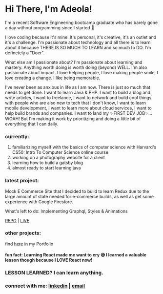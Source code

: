 # Hi There, I'm Adeola!

I'm a recent Software Engineering bootcamp graduate who has barely gone a day without programming since I started 😬


I love coding because it's mine. It's personal, it's creative, it's an outlet and it's a challenge. I'm passionate about technology
and all there is to learn about it because THERE IS SO MUCH TO LEARN and so much to DO. I'm definetely a "Doer".


What else am I passionate about? I'm passionate about learning and mastery. Anything worth doing is worth doing (beyond) WELL. I'm also passionate
about impact. I love helping people, I love making people smile, I love creating a change. I like being memorable.


I've never been as anxious in life as I am now. There is just so much that needs to get done. I want to learn Java & PHP. I want to build a blog and 
write articles, I want to freelance, I want to network and build cool things with people who are also new to tech that I don't know, I want to learn mobile 
development, I want to learn more about cloud services, I want to help build brands and companies. I want to land my ✨FIRST DEV JOB✨... WOAH! 
But I'm making it work by prioritizing and doing a little bit of everything that I can daily.

### currently: 
1. familiarizing myself with the basics of computer science with Harvard's CS50: Intro To Computer Science online course
2. working on a photography website for a client
3. learning how to build a gatsby blog
4. almost ready to start learning java

### latest project: 
Mock E Commerce Site that I decided to build to learn Redux due to the large amount of state needed for e-commerce builds, as well as get some experience with
Google Firestore. 

What's left to do: Implementing Graphql, Styles & Animations

[REPO](https://github.com/adeola-ak/dod-clothing) | [LIVE](https://aa-dod.herokuapp.com/)



### other projects:


find [here](https://adeola-ak.github.io/) in my Portfolio



#### fun fact: Learning React made me want to cry 😅 I learned a valuable lesson though because I LOVE React now! 
### LESSON LEARNED? I can learn anything.



### connect with me: [linkedin](https://www.linkedin.com/in/adeola-a-b0b6b270) | [email](mailto:adeola.ak@outlook.com)

<!--
**adeola-ak/adeola-ak** is a ✨ _special_ ✨ repository because its `README.md` (this file) appears on your GitHub profile.

-->

